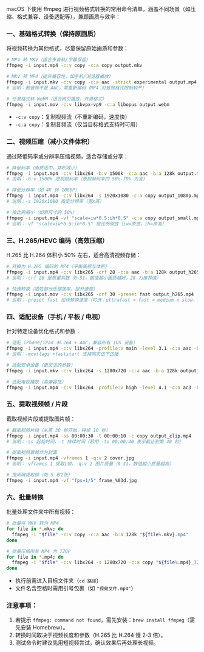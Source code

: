 macOS 下使用 ffmpeg 进行视频格式转换的常用命令清单，涵盖不同场景（如压缩、格式兼容、设备适配等），兼顾画质与效率：

### **一、基础格式转换（保持原画质）**

将视频转换为其他格式，尽量保留原始画质和参数：

```bash
# MP4 转 MKV（适合多音轨/字幕保留）
ffmpeg -i input.mp4 -c:v copy -c:a copy output.mkv

# MKV 转 MP4（提升兼容性，如手机/浏览器播放）
ffmpeg -i input.mkv -c:v copy -c:a aac -strict experimental output.mp4
# 说明：若音频不是 AAC，需重新编码（MP4 对音频格式限制较严）

# 任意格式转 WebM（适合网页播放，开源格式）
ffmpeg -i input.mov -c:v libvpx-vp9 -c:a libopus output.webm
```

- `-c:v copy`：复制视频流（不重新编码，速度快）
- `-c:a copy`：复制音频流（仅当目标格式支持时可用）

### **二、视频压缩（减小文件体积）**

通过降低码率或分辨率压缩视频，适合存储或分享：

```bash
# 降低码率（画质适中，体积减小）
ffmpeg -i input.mp4 -c:v libx264 -b:v 1500k -c:a aac -b:a 128k output.mp4
# 说明：-b:v 1500k 是视频码率（原视频码率的 50%-70% 为宜）

# 降低分辨率（如 4K 转 1080P）
ffmpeg -i input.mp4 -c:v libx264 -s 1920x1080 -c:a copy output_1080p.mp4
# 说明：-s 1920x1080 指定分辨率（宽x高）

# 按比例缩小（如原尺寸的 50%）
ffmpeg -i input.mp4 -vf "scale=iw*0.5:ih*0.5" -c:a copy output_small.mp4
# 说明：-vf "scale=iw*0.5:ih*0.5" 按比例缩放（iw=原宽，ih=原高）
```

### **三、H.265/HEVC 编码（高效压缩）**

H.265 比 H.264 体积小 50% 左右，适合高清视频存储：

```bash
# 转换为 H.265 编码的 MP4（平衡画质与体积）
ffmpeg -i input.mp4 -c:v libx265 -crf 28 -c:a aac -b:a 128k output_h265.mp4
# 说明：-crf 28 是质量系数（0-51，数值越小画质越好，28 为推荐值）

# 快速转换（牺牲部分压缩效率，提升速度）
ffmpeg -i input.mov -c:v libx265 -crf 30 -preset fast output_h265.mp4
# 说明：-preset fast 加快转换速度（可选：ultrafast < fast < medium < slow，越慢压缩率越高）
```

### **四、适配设备（手机 / 平板 / 电视）**

针对特定设备优化格式和参数：

```bash
# 适配 iPhone/iPad（H.264 + AAC，兼容所有 iOS 设备）
ffmpeg -i input.mp4 -c:v libx264 -profile:v main -level 3.1 -c:a aac -b:a 160k -movflags +faststart output_ios.mp4
# 说明：-movflags +faststart 支持网页边下边播

# 适配安卓设备（更灵活的参数）
ffmpeg -i input.mkv -c:v libx264 -s 1280x720 -c:a aac -b:a 128k output_android.mp4

# 适配电视播放（高兼容性）
ffmpeg -i input.mp4 -c:v libx264 -profile:v high -level 4.1 -c:a ac3 -b:a 384k output_tv.mp4
```

### **五、提取视频帧 / 片段**

截取视频片段或提取图片帧：

```bash
# 截取视频片段（从第 30 秒开始，持续 10 秒）
ffmpeg -i input.mp4 -ss 00:00:30 -t 00:00:10 -c copy output_clip.mp4
# 说明：-ss 起始时间，-t 持续时间（若用 -to 00:00:40 表示截止到第 40 秒）

# 提取视频首帧作为封面
ffmpeg -i input.mp4 -vframes 1 -q:v 2 cover.jpg
# 说明：-vframes 1 提取1帧，-q:v 2 图片质量（0-31，数值越小质量越高）

# 按间隔提取帧（每 5 秒1张）
ffmpeg -i input.mp4 -vf "fps=1/5" frame_%03d.jpg
```

### **六、批量转换**

批量处理文件夹中所有视频：

```bash
# 批量将 MKV 转为 MP4
for file in *.mkv; do
  ffmpeg -i "$file" -c:v copy -c:a aac -b:a 128k "${file%.mkv}.mp4"
done

# 批量压缩所有 MP4 为 720P
for file in *.mp4; do
  ffmpeg -i "$file" -c:v libx264 -s 1280x720 -c:a copy "${file%.mp4}_720p.mp4"
done
```

- 执行前需进入目标文件夹（`cd 路径`）
- 文件名含空格时需用引号包裹（如 `"视频文件.mp4"`）

### 注意事项：

1. 若提示 `ffmpeg: command not found`，需先安装：`brew install ffmpeg`（需先安装 Homebrew）。
2. 转换时间取决于视频长度和参数（H.265 比 H.264 慢 2-3 倍）。
3. 测试命令时建议先用短视频尝试，确认效果后再处理长视频。